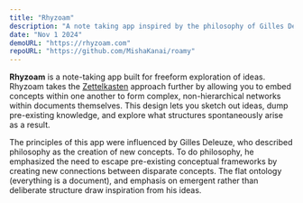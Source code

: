 ```yaml
---
title: "Rhyzoam"
description: "A note taking app inspired by the philosophy of Gilles Deleuze"
date: "Nov 1 2024"
demoURL: "https://rhyzoam.com"
repoURL: "https://github.com/MishaKanai/roamy"
---
```


**Rhyzoam** is a note-taking app built for freeform exploration of ideas.
Rhyzoam takes the [Zettelkasten](https://en.wikipedia.org/wiki/Zettelkasten) approach further by allowing you to embed concepts within one another to form complex, non-hierarchical networks within documents themselves.
This design lets you sketch out ideas, dump pre-existing knowledge, and explore what structures spontaneously arise as a result.

The principles of this app were influenced by Gilles Deleuze, who described philosophy as the creation of new concepts. To do philosophy, he emphasized the need to escape pre-existing conceptual frameworks by creating new connections between disparate concepts. The flat ontology (everything is a document), and emphasis on emergent rather than deliberate structure draw inspiration from his ideas.
